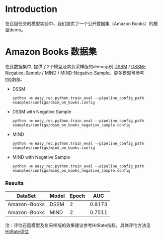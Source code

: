 # Introduction

在召回任务的模型实验中，我们提供了一个公开数据集（Amazon Books）的模型demo。

# Amazon Books 数据集

在此数据集中, 提供了2个模型及其负采样版的demo示例 [DSSM](dssm.md) /  [DSSM-Negative-Sample](dssm_negative_sample.md) / [MIND](mind.md) / [MIND-Negative-Sample](mind_negative_sample.md)。更多模型可参考[models](../../docs/source/models/)。

- DSSM

  `python -m easy_rec.python.train_eval --pipeline_config_path examples/configs/dssm_on_books.config `

- DSSM with Negative Sample

  `python -m easy_rec.python.train_eval --pipeline_config_path examples/configs/dssm_on_books_negative_sample.config `

- MIND

  `python -m easy_rec.python.train_eval --pipeline_config_path examples/configs/mind_on_books.config `

- MIND with Negative Sample

  `python -m easy_rec.python.train_eval --pipeline_config_path examples/configs/mind_on_books_negative_sample.config `

### Results

| DataSet      | Model | Epoch | AUC    |
| ------------ | ----- | ----- | ------ |
| Amazon-Books | DSSM  | 2     | 0.8173 |
| Amazon-Books | MIND  | 2     | 0.7511 |

<!-- | Model                | Epoch | Recall@Top1 | Recall@Top10 | Recall@Top100 |
| -------------------- | ----- | ----------- | ------------ | ------------- |
| DSSM_negative_sample | 2     | 0.1241      | 0.6326       | 0.9988        |
| MIND_negative_sample | 2     | 0.0096      | 0.0443       | 0.1994        | -->

注：评估召回模型及负采样版的效果建议参考HitRate指标，具体评估方法见[HitRate评估](https://easyrec.oss-cn-beijing.aliyuncs.com/docs/recall_eval.pdf)
